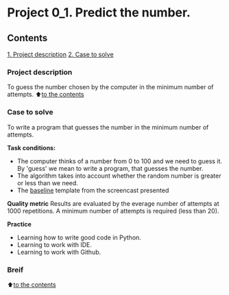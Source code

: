 # Project 0_1. Predict the number.

## Contents
[1. Project description](https://github.com/AnaSemina/SF_DS_student/tree/main/project_0/readme.md#Project-description)
[2. Case to solve](https://github.com/AnaSemina/SF_DS_student/tree/main/project_0/readme.md#Case-to-solve)

### Project description
To guess the number chosen by the computer in the minimum number of attempts.
:arrow_up:[to the contents](https://github.com/AnaSemina/SF_DS_student/tree/main/project_0/readme.md#Contents)


### Case to solve
To write a program that guesses the number in the minimum number of attempts.

**Task conditions:**
- The computer thinks of a number from 0 to 100 and we need to guess it. By 'guess' we mean to write a program, that guesses the number.
- The algorithm takes into account whether the random number is greater or less than we need.
- The [baseline](https://colab.research.google.com/drive/1k2WZD8PWWOYFHrpAJoB2eZw06ID7KnFA) template from the screencast presented

**Quality metric**
Results are evaluated by the everage number of attempts at 1000 repetitions. A minimum number of attempts is required (less than 20).

**Practice**
- Learning how to write good code in Python.
- Learning to work with IDE.
- Learning to work with Github.

### Breif

:arrow_up:[to the contents](https://github.com/AnaSemina/SF_DS_student/tree/main/project_0/readme.md#Contents)